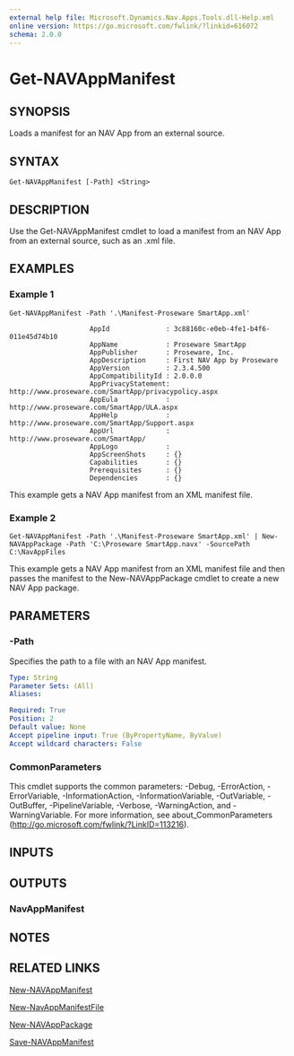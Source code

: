 ```yaml
---
external help file: Microsoft.Dynamics.Nav.Apps.Tools.dll-Help.xml
online version: https://go.microsoft.com/fwlink/?linkid=616072
schema: 2.0.0
---
```


# Get-NAVAppManifest

## SYNOPSIS
Loads a manifest for an NAV App from an external source.

## SYNTAX

```
Get-NAVAppManifest [-Path] <String>
```

## DESCRIPTION
Use the Get-NAVAppManifest cmdlet to load a manifest from an NAV App from an external source, such as an .xml file.

## EXAMPLES

### Example 1
```
Get-NAVAppManifest -Path '.\Manifest-Proseware SmartApp.xml'

                    AppId              : 3c88160c-e0eb-4fe1-b4f6-011e45d74b10
                    AppName            : Proseware SmartApp
                    AppPublisher       : Proseware, Inc.
                    AppDescription     : First NAV App by Proseware
                    AppVersion         : 2.3.4.500
                    AppCompatibilityId : 2.0.0.0
                    AppPrivacyStatement: http://www.proseware.com/SmartApp/privacypolicy.aspx
                    AppEula            : http://www.proseware.com/SmartApp/ULA.aspx
                    AppHelp            : http://www.proseware.com/SmartApp/Support.aspx
                    AppUrl             : http://www.proseware.com/SmartApp/
                    AppLogo            :
                    AppScreenShots     : {}
                    Capabilities       : {}
                    Prerequisites      : {}
                    Dependencies       : {}
```

This example gets a NAV App manifest from an XML manifest file.

### Example 2
```
Get-NAVAppManifest -Path '.\Manifest-Proseware SmartApp.xml' | New-NAVAppPackage -Path 'C:\Proseware SmartApp.navx' -SourcePath C:\NavAppFiles
```

This example gets a NAV App manifest from an XML manifest file and then passes the manifest to the New-NAVAppPackage cmdlet to create a new NAV App package.

## PARAMETERS

### -Path
Specifies the path to a file with an NAV App manifest.

```yaml
Type: String
Parameter Sets: (All)
Aliases:

Required: True
Position: 2
Default value: None
Accept pipeline input: True (ByPropertyName, ByValue)
Accept wildcard characters: False
```

### CommonParameters
This cmdlet supports the common parameters: -Debug, -ErrorAction, -ErrorVariable, -InformationAction, -InformationVariable, -OutVariable, -OutBuffer, -PipelineVariable, -Verbose, -WarningAction, and -WarningVariable. For more information, see about_CommonParameters (http://go.microsoft.com/fwlink/?LinkID=113216).

## INPUTS

## OUTPUTS

### NavAppManifest

## NOTES
## RELATED LINKS
[New-NAVAppManifest](New-NAVAppManifest.md)

[New-NavAppManifestFile](New-NAVAppManifestFile.md)  

[New-NAVAppPackage](New-NAVAppPackage.md)  

[Save-NAVAppManifest](Save-NAVAppManifest.md)
